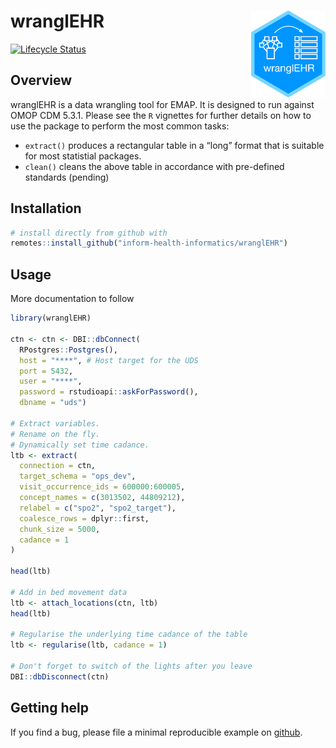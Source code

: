 
<!-- README.md is generated from README.Rmd. Please edit that file -->

# wranglEHR <a href='https://inform-health-informatics.github.io/wranglEHR/'><img src='man/figures/logo.png' align="right" height="139" /></a>

<!-- badges: start -->

[![Lifecycle
Status](https://img.shields.io/badge/lifecycle-experimental-orange.svg)](https://www.tidyverse.org/lifecycle/)
<!-- badges: end -->

## Overview

wranglEHR is a data wrangling tool for EMAP. It is designed to run
against OMOP CDM 5.3.1. Please see the `R` vignettes for further details
on how to use the package to perform the most common tasks:

  - `extract()` produces a rectangular table in a “long” format that is
    suitable for most statistial packages.
  - `clean()` cleans the above table in accordance with pre-defined
    standards (pending)

## Installation

``` r
# install directly from github with
remotes::install_github("inform-health-informatics/wranglEHR")
```

## Usage

More documentation to follow

``` r
library(wranglEHR)

ctn <- ctn <- DBI::dbConnect(
  RPostgres::Postgres(),
  host = "****", # Host target for the UDS
  port = 5432,
  user = "****",
  password = rstudioapi::askForPassword(),
  dbname = "uds")

# Extract variables.
# Rename on the fly.
# Dynamically set time cadance.
ltb <- extract(
  connection = ctn,
  target_schema = "ops_dev",
  visit_occurrence_ids = 600000:600005,
  concept_names = c(3013502, 44809212),
  relabel = c("spo2", "spo2_target"),
  coalesce_rows = dplyr::first,
  chunk_size = 5000,
  cadance = 1
)

head(ltb)

# Add in bed movement data
ltb <- attach_locations(ctn, ltb)
head(ltb)

# Regularise the underlying time cadance of the table
ltb <- regularise(ltb, cadance = 1)

# Don't forget to switch of the lights after you leave
DBI::dbDisconnect(ctn)
```

## Getting help

If you find a bug, please file a minimal reproducible example on
[github](https://github.com/inform-health-informatics/wranglEHR/issues).
